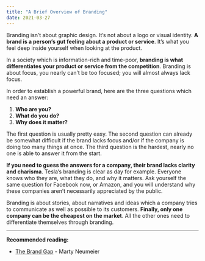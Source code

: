 ```yaml
---
title: "A Brief Overview of Branding"
date: 2021-03-27
---
```


Branding isn’t about graphic design. It’s not about a logo or visual identity. **A brand is a person’s gut feeling about a product or service**. It’s what you feel deep inside yourself when looking at the product.

In a society which is information-rich and time-poor, **branding is what differentiates your product or service from the competition**. Branding is about focus, you nearly can’t be too focused; you will almost always lack focus.

In order to establish a powerful brand, here are the three questions which need an answer:

1. **Who are you?**
2. **What do you do?**
3. **Why does it matter?**

The first question is usually pretty easy. The second question can already be somewhat difficult if the brand lacks focus and/or if the company is doing too many things at once. The third question is the hardest, nearly no one is able to answer it from the start.

**If you need to guess the answers for a company, their brand lacks clarity and charisma**. Tesla’s branding is clear as day for example. Everyone knows who they are, what they do, and why it matters. Ask yourself the same question for Facebook now, or Amazon, and you will understand why these companies aren’t necessarily appreciated by the public.

Branding is about stories, about narratives and ideas which a company tries to communicate as well as possible to its customers. **Finally, only one company can be the cheapest on the market**. All the other ones need to differentiate themselves through branding.

---

**Recommended reading:**

-   [The Brand Gap](https://www.amazon.com/Brand-Gap-Distance-Business-Strategy/dp/0321348109) - Marty Neumeier

